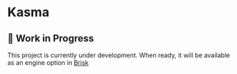 # Kasma

## **:construction: Work in Progress**

This project is currently under development. When ready, it will be available as an engine option in [Brisk](https://github.com/BrisklyDev/brisk)
